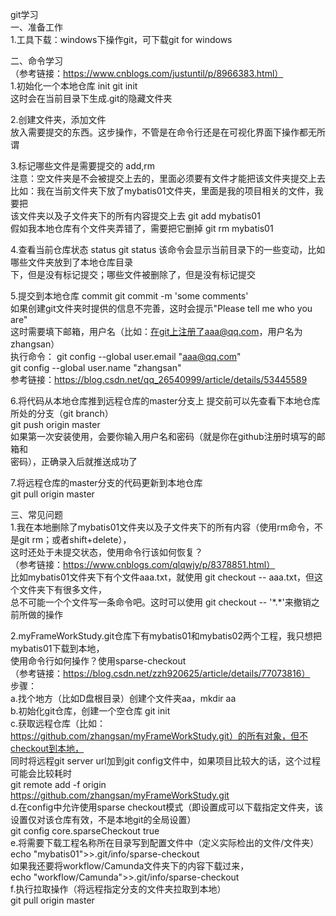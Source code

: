 git学习  
一、准备工作  
1.工具下载：windows下操作git，可下载git for windows  

二、命令学习  
（参考链接：https://www.cnblogs.com/justuntil/p/8966383.html）  
1.初始化一个本地仓库 init
git init  
这时会在当前目录下生成.git的隐藏文件夹

2.创建文件夹，添加文件  
放入需要提交的东西。这步操作，不管是在命令行还是在可视化界面下操作都无所谓  

3.标记哪些文件是需要提交的 add,rm  
注意：空文件夹是不会被提交上去的，里面必须要有文件才能把该文件夹提交上去  
比如：我在当前文件夹下放了mybatis01文件夹，里面是我的项目相关的文件，我要把  
该文件夹以及子文件夹下的所有内容提交上去 git add mybatis01  
假如我本地仓库有个文件夹弄错了，需要把它删掉 git rm mybatis01

4.查看当前仓库状态 status
git status 该命令会显示当前目录下的一些变动，比如哪些文件夹放到了本地仓库目录  
下，但是没有标记提交；哪些文件被删除了，但是没有标记提交

5.提交到本地仓库 commit
git commit -m 'some comments'  
如果创建git文件夹时提供的信息不完善，这时会提示"Please tell me who you are"  
这时需要填下邮箱，用户名（比如：在git上注册了aaa@qq.com，用户名为zhangsan）  
执行命令：
git config --global user.email "aaa@qq.com"  
git config --global user.name "zhangsan"  
参考链接：https://blog.csdn.net/qq_26540999/article/details/53445589  

6.将代码从本地仓库推到远程仓库的master分支上
提交前可以先查看下本地仓库所处的分支（git branch）  
git push origin master  
如果第一次安装使用，会要你输入用户名和密码（就是你在github注册时填写的邮箱和  
密码），正确录入后就推送成功了  

7.将远程仓库的master分支的代码更新到本地仓库  
git pull origin master

三、常见问题  
1.我在本地删除了mybatis01文件夹以及子文件夹下的所有内容（使用rm命令，不是git rm；或者shift+delete），  
这时还处于未提交状态，使用命令行该如何恢复？  
（参考链接：https://www.cnblogs.com/qlqwjy/p/8378851.html）  
比如mybatis01文件夹下有个文件aaa.txt，就使用 git checkout -- aaa.txt，但这个文件夹下有很多文件，  
总不可能一个个文件写一条命令吧。这时可以使用 git checkout -- '\*.*'来撤销之前所做的操作  

2.myFrameWorkStudy.git仓库下有mybatis01和mybatis02两个工程，我只想把mybatis01下载到本地，  
使用命令行如何操作？使用sparse-checkout  
（参考链接：https://blog.csdn.net/zzh920625/article/details/77073816）  
步骤：  
a.找个地方（比如D盘根目录）创建个文件夹aa，mkdir aa  
b.初始化git仓库，创建一个空仓库 git init  
c.获取远程仓库（比如：https://github.com/zhangsan/myFrameWorkStudy.git）的所有对象，但不checkout到本地，  
同时将远程git server url加到git config文件中，如果项目比较大的话，这个过程可能会比较耗时  
git remote add -f origin https://github.com/zhangsan/myFrameWorkStudy.git  
d.在config中允许使用sparse checkout模式（即设置成可以下载指定文件夹，该设置仅对该仓库有效，不是本地git的全局设置）  
git config core.sparseCheckout true  
e.将需要下载工程名称所在目录写到配置文件中（定义实际检出的文件/文件夹）  
echo "mybatis01">>.git/info/sparse-checkout  
如果我还要将workflow/Camunda文件夹下的内容下载过来，  
echo "workflow/Camunda">>.git/info/sparse-checkout  
f.执行拉取操作（将远程指定分支的文件夹拉取到本地）  
git pull origin master
